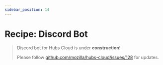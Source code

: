 ```yaml
---
sidebar_position: 14
---
```


# Recipe: Discord Bot

> Discord bot for Hubs Cloud is under **construction**!
>
> Please follow [github.com/mozilla/hubs-cloud/issues/128](https://github.com/mozilla/hubs-cloud/issues/128) for updates.
